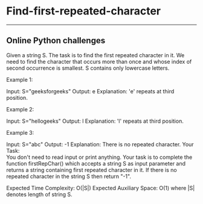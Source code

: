 # Find-first-repeated-character
------------------------------------------
Online Python challenges
------------------------------------------

Given a string S. The task is to find the first repeated character in it. We need to find the character that occurs more than once and whose index of second occurrence is smallest. S contains only lowercase letters.

 

Example 1:

Input: S="geeksforgeeks"
Output: e
Explanation: 'e' repeats at third position.
 

Example 2:

Input: S="hellogeeks"
Output: l
Explanation: 'l' repeats at third position.
 

Example 3:

Input: S="abc"
Output: -1
Explanation: There is no repeated character.
Your Task:  
You don't need to read input or print anything. Your task is to complete the function firstRepChar() which accepts a string S as input parameter and returns a string containing first repeated character in it. If there is no repeated character in the string S then return "-1".
 

Expected Time Complexity: O(|S|) 
Expected Auxiliary Space: O(1)
where |S| denotes length of string S.
